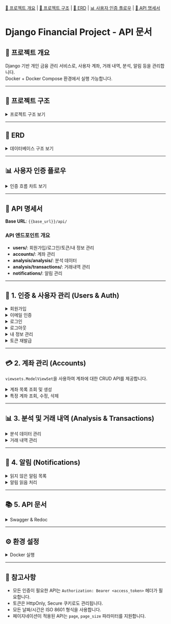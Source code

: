[📜 프로젝트 개요](#-프로젝트-개요) | [📂 프로젝트 구조](#-프로젝트-구조) | [💾 ERD](#-erd) | [📊 사용자 인증 플로우](#-사용자-인증-플로우) | [📖 API 명세서](#-api-명세서)


# Django Financial Project - API 문서

## 📜 프로젝트 개요

Django 기반 개인 금융 관리 서비스로, 사용자 계좌, 거래 내역, 분석, 알림 등을 관리합니다.  
Docker + Docker Compose 환경에서 실행 가능합니다.

---

## 📂 프로젝트 구조

<details>
<summary>프로젝트 구조 보기</summary>

```
django-financial/
├── .dockerignore
├── .env
├── .env.example
├── .gitattributes
├── .github/
│   └── workflows/
│       ├── build.yml
│       ├── deploy.yml
│       └── checks.yml
├── .gitignore
├── .gitmessage.txt
├── .pre-commit-config.yaml
├── apps/
│   ├── __init__.py
│   ├── accounts/
│   │   ├── __init__.py
│   │   ├── admin.py
│   │   ├── apps.py
│   │   ├── migrations/
│   │   ├── models.py
│   │   ├── serializers.py
│   │   ├── services.py
│   │   ├── tests.py
│   │   ├── urls.py
│   │   └── views.py
│   ├── analysis/
│   │   ├── __init__.py
│   │   ├── admin.py
│   │   ├── apps.py
│   │   ├── migrations/
│   │   ├── models.py
│   │   ├── serializers.py
│   │   ├── services.py
│   │   ├── signals.py
│   │   ├── tests.py
│   │   ├── urls.py
│   │   └── views.py
│   ├── core/
│   │   ├── __init__.py
│   │   ├── admin.py
│   │   ├── apps.py
│   │   ├── management/
│   │   │   └── commands/
│   │   │       └── wait_for_db.py
│   │   ├── migrations/
│   │   ├── models.py
│   │   ├── tests.py
│   │   └── views.py
│   ├── notification/
│   │   ├── __init__.py
│   │   ├── admin.py
│   │   ├── apps.py
│   │   ├── migrations/
│   │   ├── models.py
│   │   ├── serializers.py
│   │   ├── signals.py
│   │   ├── tests.py
│   │   ├── urls.py
│   │   └── views.py
│   └── users/
│       ├── __init__.py
│       ├── admin.py
│       ├── apps.py
│       ├── migrations/
│       ├── models.py
│       ├── serializers.py
│       ├── tests.py
│       ├── tokens.py
│       ├── urls.py
│       └── views.py
├── config/
│   ├── __init__.py
│   ├── asgi.py
│   ├── settings/
│   │   ├── __init__.py
│   │   ├── base.py
│   │   ├── dev.py
│   │   └── prod.py
│   ├── urls.py
│   └── wsgi.py
├── Dockerfile
├── docker-compose.yaml
├── manage.py
├── media/
├── pyproject.toml
├── pytest.ini
├── README.md
├── scripts/
│   └── run.sh
├── tests/
│   ├── __init__.py
│   ├── test_api.py
│   └── test_auth_flow.py
└── uv.lock
```

</details>

---

## **💾 ERD**

<details>
<summary>데이터베이스 구조 보기</summary>

```mermaid
erDiagram
    USERS {
        string email PK "로그인 시 사용"
        string password
        string nickname
        string name
        string phone_number
        datetime last_login
        boolean is_staff
        boolean is_admin
        boolean is_active
    }
    ACCOUNTS {
        int id PK
        string account_number
        string bank_code "카카오뱅크, KB, NH, IBK 등"
        string account_type "단순 입출금통장, 마이너스 통장 등"
        decimal balance
        int user_id FK
    }
    TRANSACTION_HISTORY {
        int id PK
        int account_id FK
        decimal amount
        decimal post_balance "거래 후 잔액"
        string description "오픈뱅킹 출금, ATM 현금 입금 등"
        string transaction_type "입금, 출금"
        string payment_type "현금, 계좌 이체, 자동 이체, 카드 결제 등"
        datetime transaction_datetime
    }
    ANALYSIS {
        int id PK
        int user_id FK
        string analysis_target "수입/지출"
        string period_type "일간/주간/월간/연간"
        date start_date
        date end_date
        string description
        string result_image
        datetime created_at
        datetime updated_at
    }
    NOTIFICATIONS {
        int id PK
        int user_id FK
        string message
        boolean is_read
        datetime created_at
    }

    USERS ||--o{ ACCOUNTS : "보유"
    ACCOUNTS ||--o{ TRANSACTION_HISTORY : "거래 내역 보유"
    USERS ||--o{ ANALYSIS : "분석 요청"
    USERS ||--o{ NOTIFICATIONS : "알림 수신"
```

</details>

---

## **📊 사용자 인증 플로우**

<details>
<summary>인증 흐름 차트 보기</summary>

```mermaid
flowchart TD
    A[사용자 로그인 시도] --> B[이메일, 비밀번호 입력]
    B --> C{인증 정보 검증}
    C -- 인증 성공 --> D[Access, Refresh 토큰 생성]
    D --> E[토큰을 HttpOnly, Secure 쿠키에 저장]
    E --> F[로그인 성공 응답]
    C -- 인증 실패 --> G[로그인 실패 응답]
    F --> H{Access 토큰 유효?}
    H -- 예 --> I[서비스 접근 허용]
    H -- 아니오 --> J[Refresh 토큰으로 토큰 재발급 시도]
    J --> K{재발급 성공?}
    K -- 예 --> I
    K -- 아니오 --> L[재로그인 요청]
```

</details>

---

## 📖 API 명세서

**Base URL**: `{{base_url}}/api/`

### API 엔드포인트 개요

- **users/**: 회원가입/로그인/토큰/내 정보 관리
- **accounts/**: 계좌 관리
- **analysis/analysis/**: 분석 데이터
- **analysis/transactions/**: 거래내역 관리
- **notifications/**: 알림 관리

---

## 🔐 1. 인증 & 사용자 관리 (Users & Auth)

<details>
<summary>회원가입</summary>

### 🔹 회원가입
**POST** `/api/users/signup/`

**Content-Type**: `application/json`

**요청 본문**:
```json
{
    "email": "user@example.com",
    "password": "password123",
    "nickname": "string",
    "name": "string",
    "phone_number": "string"
}
```

**성공 응답 (201 Created)**: 사용자 정보 반환 (이메일 인증 필요)

**cURL 예시**:
```bash
curl -X POST {{base_url}}/api/users/signup/ \
-H "Content-Type: application/json" \
-d '{"email":"user@example.com","password":"password123","name":"홍길동","nickname":"hong","phone_number":"010-1234-5678"}'
```

</details>

<details>
<summary>이메일 인증</summary>

### 🔹 이메일 인증
**GET** `/api/users/verify-email/<uidb64>/<token>/`

**설명**: 이메일로 전송된 링크를 통해 계정을 활성화합니다.

**성공 응답 (200 OK)**:
```json
{
    "msg": "Email verified successfully"
}
```

**cURL 예시**:
```bash
curl -X GET {{base_url}}/api/users/verify-email/{uidb64}/{token}/
```

</details>

<details>
<summary>로그인</summary>

### 🔹 로그인
**POST** `/api/users/login/`

**Content-Type**: `application/json`

**요청 본문**:
```json
{
    "email": "user@example.com",
    "password": "password123"
}
```

**성공 응답 (200 OK)**: Access, Refresh 토큰을 포함한 응답과 함께 쿠키에 토큰 저장
```json
{
    "msg": "Login success",
    "refresh": "<jwt_refresh>",
    "access": "<jwt_access>"
}
```

**cURL 예시**:
```bash
curl -X POST {{base_url}}/api/users/login/ \
-H "Content-Type: application/json" \
-d '{"email":"user@example.com","password":"password123"}'
```

</details>

<details>
<summary>로그아웃</summary>

### 🔹 로그아웃
**POST** `/api/users/logout/`

**Authorization**: `Bearer <access_token>`

**설명**: 서버에 저장된 Refresh 토큰을 만료시키고, 클라이언트의 쿠키를 삭제합니다.

**성공 응답 (200 OK)**:
```json
{
    "msg": "Logout success"
}
```

**cURL 예시**:
```bash
curl -X POST {{base_url}}/api/users/logout/ \
-H "Authorization: Bearer <access_token>"
```

</details>

<details>
<summary>내 정보 관리</summary>

### 🔹 내 정보 관리
**GET, PUT, PATCH, DELETE** `/api/users/profile/`

**Authorization**: `Bearer <access_token>`

- **GET**: 현재 로그인된 사용자 정보 조회
- **PUT**: 사용자 정보 전체 수정
- **PATCH**: 사용자 정보 부분 수정
- **DELETE**: 사용자 계정 삭제

**cURL 예시**:
```bash
# 내 정보 조회
curl -X GET {{base_url}}/api/users/profile/ \
-H "Authorization: Bearer <access_token>"

# 내 정보 수정 (부분)
curl -X PATCH {{base_url}}/api/users/profile/ \
-H "Authorization: Bearer <access_token>" \
-H "Content-Type: application/json" \
-d '{"nickname":"새로운닉네임"}'
```

</details>

<details>
<summary>토큰 재발급</summary>

### 🔹 토큰 재발급
**POST** `/api/users/token/refresh/`

**Content-Type**: `application/json`

**요청 본문**:
```json
{
    "refresh": "<refresh_token>"
}
```

**성공 응답 (200 OK)**:
```json
{
    "access": "<new_access_token>"
}
```

**cURL 예시**:
```bash
curl -X POST {{base_url}}/api/users/token/refresh/ \
-H "Content-Type: application/json" \
-d '{"refresh":"<refresh_token>"}'
```

</details>

---

## 💳 2. 계좌 관리 (Accounts)

`viewsets.ModelViewSet`을 사용하여 계좌에 대한 CRUD API를 제공합니다.

<details>
<summary>계좌 목록 조회 및 생성</summary>

### 🔹 계좌 목록 조회
**GET** `/api/accounts/`

**Authorization**: `Bearer <access_token>`

**성공 응답**:
```json
[
    {
        "id": "uuid",
        "name": "카카오뱅크",
        "number": "123-456-789",
        "currency": "KRW",
        "balance": "100000.00",
        "status": "ACTIVE"
    }
]
```

### 🔹 계좌 생성
**POST** `/api/accounts/`

**Content-Type**: `application/json`  
**Authorization**: `Bearer <access_token>`

**요청 본문**:
```json
{
    "name": "카카오뱅크",
    "number": "123-456-789",
    "currency": "KRW"
}
```

**cURL 예시**:
```bash
# 계좌 목록 조회
curl -X GET {{base_url}}/api/accounts/ \
-H "Authorization: Bearer <access_token>"

# 계좌 생성
curl -X POST {{base_url}}/api/accounts/ \
-H "Authorization: Bearer <access_token>" \
-H "Content-Type: application/json" \
-d '{"name":"카카오뱅크","number":"123-456-789","currency":"KRW"}'
```

</details>

<details>
<summary>특정 계좌 조회, 수정, 삭제</summary>

### 🔹 특정 계좌 조회
**GET** `/api/accounts/{id}/`

### 🔹 특정 계좌 전체 수정
**PUT** `/api/accounts/{id}/`

### 🔹 특정 계좌 부분 수정
**PATCH** `/api/accounts/{id}/`

### 🔹 특정 계좌 삭제
**DELETE** `/api/accounts/{id}/`

**Authorization**: `Bearer <access_token>` (모든 요청에 필요)

**cURL 예시**:
```bash
# 특정 계좌 조회
curl -X GET {{base_url}}/api/accounts/{id}/ \
-H "Authorization: Bearer <access_token>"

# 계좌 삭제
curl -X DELETE {{base_url}}/api/accounts/{id}/ \
-H "Authorization: Bearer <access_token>"
```

</details>

---

## 📊 3. 분석 및 거래 내역 (Analysis & Transactions)

<details>
<summary>분석 데이터 관리</summary>

### 🔹 분석 데이터 관리
`viewsets.ModelViewSet`을 사용하여 분석 데이터에 대한 CRUD API를 제공합니다.

**GET, POST** `/api/analysis/analysis/`  
**GET, PUT, PATCH, DELETE** `/api/analysis/analysis/{id}/`

**Authorization**: `Bearer <access_token>`  
**필터링**: `period_type`, `analysis_target`

### 분석 생성 예시
**POST** `/api/analysis/analysis/`

**요청 본문**:
```json
{
    "analysis_target": "EXPENSE",
    "period_type": "MONTHLY",
    "start_date": "2025-07-01",
    "end_date": "2025-07-31",
    "description": "7월 지출 분석"
}
```

**cURL 예시**:
```bash
# 분석 목록 조회 (필터링)
curl -X GET "{{base_url}}/api/analysis/analysis/?period_type=MONTHLY&analysis_target=INCOME" \
-H "Authorization: Bearer <access_token>"

# 분석 생성
curl -X POST {{base_url}}/api/analysis/analysis/ \
-H "Authorization: Bearer <access_token>" \
-H "Content-Type: application/json" \
-d '{"analysis_target":"EXPENSE","period_type":"MONTHLY","start_date":"2025-07-01","end_date":"2025-07-31","description":"7월 지출 분석"}'
```

</details>

<details>
<summary>거래 내역 관리</summary>

### 🔹 거래 내역 관리
`viewsets.ModelViewSet`을 사용하여 거래 내역에 대한 CRUD API를 제공합니다.

**GET, POST** `/api/analysis/transactions/`  
**GET, PUT, PATCH, DELETE** `/api/analysis/transactions/{id}/`

**Authorization**: `Bearer <access_token>`

### 필터링 및 정렬 옵션
- **필터링**: `tx_type`, `amount` (gte, lte), `occurred_at` (gte, lte), `account`
- **정렬**: `amount`, `occurred_at`
- **검색**: `description`

### 거래 내역 생성 예시
**POST** `/api/analysis/transactions/`

**요청 본문**:
```json
{
    "account": "uuid",
    "tx_type": "DEPOSIT",
    "amount": "50000.00",
    "currency": "KRW",
    "description": "급여 입금"
}
```

**cURL 예시**:
```bash
# 거래 내역 조회 (필터링 및 정렬)
curl -X GET "{{base_url}}/api/analysis/transactions/?tx_type=DEPOSIT&ordering=-occurred_at" \
-H "Authorization: Bearer <access_token>"

# 거래 내역 생성
curl -X POST {{base_url}}/api/analysis/transactions/ \
-H "Authorization: Bearer <access_token>" \
-H "Content-Type: application/json" \
-d '{"account":"uuid","tx_type":"DEPOSIT","amount":"50000.00","currency":"KRW","description":"급여 입금"}'
```

</details>

---

## 🔔 4. 알림 (Notifications)

<details>
<summary>읽지 않은 알림 목록</summary>

### 🔹 읽지 않은 알림 목록
**GET** `/api/notifications/unread/`

**Authorization**: `Bearer <access_token>`

**설명**: 로그인한 사용자의 읽지 않은 알림을 최신순으로 조회합니다.

**성공 응답**:
```json
[
    {
        "id": 1,
        "message": "새로운 거래 발생",
        "is_read": false,
        "created_at": "2025-08-30T15:00:00Z"
    }
]
```

**cURL 예시**:
```bash
curl -X GET {{base_url}}/api/notifications/unread/ \
-H "Authorization: Bearer <access_token>"
```

</details>

<details>
<summary>알림 읽음 처리</summary>

### 🔹 알림 읽음 처리
**POST** `/api/notifications/read/{id}/`

**Authorization**: `Bearer <access_token>`

**설명**: 특정 ID의 알림을 읽음 상태로 변경합니다.

**성공 응답 (200 OK)**:
```json
{
    "detail": "알림 읽음 처리 완료"
}
```

**cURL 예시**:
```bash
curl -X POST {{base_url}}/api/notifications/read/1/ \
-H "Authorization: Bearer <access_token>"
```

</details>

---

## 📚 5. API 문서

<details>
<summary>Swagger & Redoc</summary>

### 🔹 API 문서 접근
- **Swagger UI**: `GET /swagger/`
- **Redoc**: `GET /redoc/`

**cURL 예시**:
```bash
curl -X GET {{base_url}}/swagger/
curl -X GET {{base_url}}/redoc/
```

</details>

---

## ⚙️ 환경 설정

<details>
<summary>Docker 실행</summary>

### Docker 환경에서 실행
```bash
# 환경변수 설정
cp .env.example .env

# Docker Compose로 실행
docker-compose up -d

# 마이그레이션 실행
docker-compose exec web python manage.py migrate

# 슈퍼유저 생성
docker-compose exec web python manage.py createsuperuser
```

</details>

---

## 📝 참고사항

- 모든 인증이 필요한 API는 `Authorization: Bearer <access_token>` 헤더가 필요합니다.
- 토큰은 HttpOnly, Secure 쿠키로도 관리됩니다.
- 모든 날짜/시간은 ISO 8601 형식을 사용합니다.
- 페이지네이션이 적용된 API는 `page`, `page_size` 파라미터를 지원합니다.
